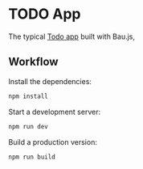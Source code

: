 # TODO App

The typical [Todo app](https://todomvc.com/) built with Bau.js,

## Workflow

Install the dependencies:

```sh
npm install
```

Start a development server:

```sh
npm run dev
```

Build a production version:

```sh
npm run build
```
